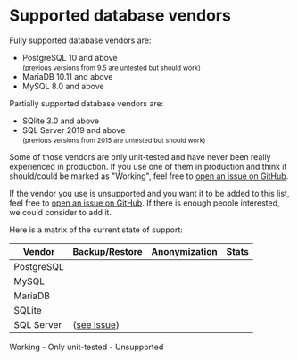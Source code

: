 # Supported database vendors

Fully supported database vendors are:

- PostgreSQL 10 and above
  <br><small>(previous versions from 9.5 are untested but should work)</small>
- MariaDB 10.11 and above
- MySQL 8.0 and above

Partially supported database vendors are:

- SQlite 3.0 and above
- SQL Server 2019 and above
  <br><small>(previous versions from 2015 are untested but should work)</small>

Some of those vendors are only unit-tested and have never been really experienced in production.
If you use one of them in production and think it should/could be marked as "Working",
feel free to [open an issue on GitHub](https://github.com/makinacorpus/DbToolsBundle/issues?q=is%3Aopen+is%3Aissue+label%3A%22Database+vendor+support%22).

If the vendor you use is unsupported and you want it to be added to this list,
feel free to [open an issue on GitHub](https://github.com/makinacorpus/DbToolsBundle/issues?q=is%3Aopen+is%3Aissue+label%3A%22Database+vendor+support%22).
If there is enough people interested, we could consider to add it.

Here is a matrix of the current state of support:

| Vendor                     | Backup/Restore  | Anonymization | Stats       |
|----------------------------|----------------|---------------|-------------|
| PostgreSQL    |  <Badge type="tip" text="✔" title="Working"/> | <Badge type="tip" text="✔" title="Working"/> | <Badge type="tip" text="✔" title="Working"/> |
| MySQL    |  <Badge type="tip" text="✔" title="Working"/> | <Badge type="tip" text="✔" title="Working"/> | <Badge type="tip" text="✔" title="Working"/> |
| MariaDB    |  <Badge type="tip" text="✔" title="Working"/> | <Badge type="tip" text="✔" title="Working"/> | <Badge type="tip" text="✔" title="Working"/> |
| SQLite    |  <Badge type="tip" text="✔" title="Working"/> | <Badge type="warning" text="~" title="Only unit-tested"/> | <Badge type="danger" text="✘" title="Unsupported"/> |
| SQL Server    |  <Badge type="danger" text="✘" title="Unsupported"/> (<a target="_blank" href="https://github.com/makinacorpus/DbToolsBundle/issues/61">see issue</a>) | <Badge type="warning" text="~" title="Only unit-tested"/> | <Badge type="danger" text="✘" title="Unsupported"/> |

<Badge type="tip" text="✔" /> Working - <Badge type="warning" text="~" /> Only unit-tested - <Badge type="danger" text="✘" /> Unsupported
